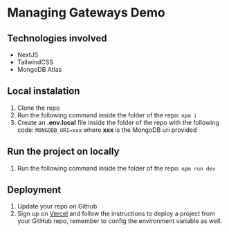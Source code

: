 # Managing Gateways Demo

## Technologies involved

- NextJS
- TailwindCSS
- MongoDB Atlas

## Local instalation

1. Clone the repo
2. Run the following command inside the folder of the repo: `npm i`
3. Create an **.env.local** file inside the folder of the repo with the following code: `MONGODB_URI=xxx` where **xxx** is the MongoDB uri provided

## Run the project on locally

1. Run the following command inside the folder of the repo: `npm run dev`

## Deployment

1. Update your repo on Github
2. Sign up on [Vercel](https://vercel.com/) and follow the instructions to deploy a project from your GitHub repo, remember to config the environment variable as well.
